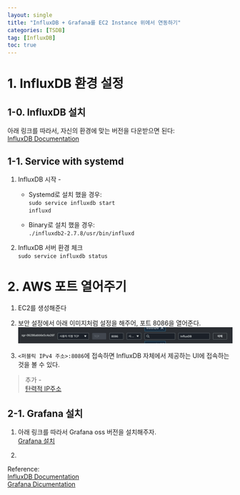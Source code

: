 ```yaml
---
layout: single
title: "InfluxDB + Grafana를 EC2 Instance 위에서 연동하기"
categories: [TSDB]
tag: [InfluxDB]
toc: true
---
```


# 1. InfluxDB 환경 설정

## 1-0. InfluxDB 설치
아래 링크를 따라서, 자신의 환경에 맞는 버전을 다운받으면 된다:  
[InfluxDB Documentation](https://docs.influxdata.com/influxdb/v2/install/)


## 1-1. Service with systemd

1. InfluxDB 시작 -   
    - Systemd로 설치 했을 경우:  
    `sudo service influxdb start`   
    `influxd` 

    - Binary로 설치 했을 경우:  
    `./influxdb2-2.7.8/usr/bin/influxd`


2. InfluxDB 서버 환경 체크 \
    `sudo service influxdb status`


# 2. AWS 포트 열어주기

1. EC2를 생성해준다

2. 보안 설정에서 아래 이미지처럼 설정을 해주어, 포트 8086을 열어준다.
![](/assets/images/InfluxDB/1.png)

3. `<퍼블릭 IPv4 주소>:8086`에 접속하면 InfluxDB 자체에서 제공하는 UI에 접속하는 것을 볼 수 있다.

> 추가 -  
> [탄력적 IP주소](/aws/탄력적-IP-주소/)


## 2-1. Grafana 설치

1. 아래 링크를 따라서 Grafana oss 버전을 설치해주자.  
[Grafana 설치](https://grafana.com/grafana/download)

2. 

Reference: \
[InfluxDB Documentation](https://docs.influxdata.com/influxdb/v2/install/)  
[Grafana Dicumentation](https://grafana.com/grafana/download)